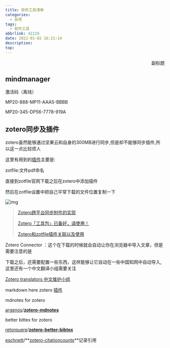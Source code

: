 ```yaml
---
title: 软件工具清单
categories:
  - 杂项
tags:
  - 软件工具
abbrlink: 42119
date: 2022-01-02 16:21:14
description:
top:
---
```


<p align="right">副标题</p> 



<!-- more -->

## mindmanager

激活码（离线）

MP20-888-MP11-AAA5-BBBB

MP20-345-DP56-7778-919A

## zotero同步及插件

zotero虽然能够通过坚果云和自身的300MB进行同步,但是却不能够同步插件,所以这一点比较烦人

这里有用到的[插件](https://www.zotero.org/support/plugins)主要是:

zotfile:文件pdf命名

直接到zotfile官网下载之后在zotero中添加插件

然后在zotfile设置中把自己平常下载的文件位置复制一下

![img](https://gitee.com/josephucas/pcc-beed/raw/master/img/v2-4e98acae3a34a8716b01493e14ff22f0_720w.jpg)



>  [Zotero跨平台同步附件的实现](https://zhuanlan.zhihu.com/p/31453719)
>
> [Zotero「工具包」已备好，请使用！](https://www.bilibili.com/read/cv6770896)
>
> [Zotero和zotfile插件关联以及使用](https://zhuanlan.zhihu.com/p/104848524)

Zotero Connector  ：这个在下载的时候就会自动让你在浏览器中导入文章，但是需要注意的是

下载之后，还需要配置一些东西，这样能够让它自动在一些中国知网中自动导入,这里还有一个中文翻译小组需要关注

[Zotero translators 中文维护小组](https://github.com/l0o0/translators_CN)



markdown here zotero [插件](https://github.com/fei0810/markdownhere4zotero)



mdnotes for zotero

[argenos](https://github.com/argenos)/**[zotero-mdnotes](https://github.com/argenos/zotero-mdnotes)**



better bittex for zotero

[retorquere](https://github.com/retorquere)/**[zotero-better-bibtex](https://github.com/retorquere/zotero-better-bibtex)**

[eschnett](https://github.com/eschnett)/**[zotero-citationcounts](https://github.com/eschnett/zotero-citationcounts)**记录引用

